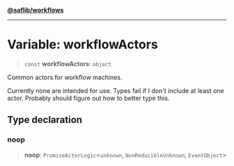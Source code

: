 [**@saflib/workflows**](../index.md)

---

# Variable: workflowActors

> `const` **workflowActors**: `object`

Common actors for workflow machines.

Currently none are intended for use. Types fail if I don't include
at least one actor. Probably should figure out how to better type this.

## Type declaration

### noop

> **noop**: `PromiseActorLogic`\<`unknown`, `NonReducibleUnknown`, `EventObject`\>
